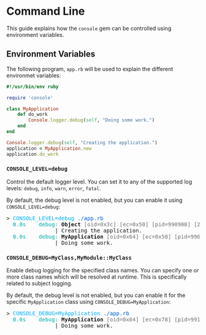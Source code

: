 # Command Line

This guide explains how the `console` gem can be controlled using environment variables.

## Environment Variables

The following program, `app.rb` will be used to explain the different environmet variables:

~~~ ruby
#!/usr/bin/env ruby

require 'console'

class MyApplication
	def do_work
		Console.logger.debug(self, "Doing some work.")
	end
end

Console.logger.debug(self, "Creating the application.")
application = MyApplication.new
application.do_work
~~~

### `CONSOLE_LEVEL=debug`

Control the default logger level. You can set it to any of the supported log levels: `debug`, `info`, `warn`, `error`, `fatal`.

By default, the debug level is not enabled, but you can enable it using `CONSOLE_LEVEL=debug`:

<pre>&gt; <font color="#00AFFF">CONSOLE_LEVEL</font><font color="#00A6B2">=</font><font color="#00AFFF">debug</font> <font color="#005FD7">./app.rb</font>
<font color="#00AAAA">  0.0s    debug:</font> <b>Object</b> <font color="#717171">[oid=0x3c] [ec=0x50] [pid=990900] [2022-10-12 17:28:15 +1300]</font>
               | Creating the application.
<font color="#00AAAA">  0.0s    debug:</font> <b>MyApplication</b> <font color="#717171">[oid=0x64] [ec=0x50] [pid=990900] [2022-10-12 17:28:15 +1300]</font>
               | Doing some work.
</pre>

### `CONSOLE_DEBUG=MyClass,MyModule::MyClass`

Enable debug logging for the specified class names. You can specify one or more class names which will be resolved at runtime. This is specifically related to subject logging.

By default, the debug level is not enabled, but you can enable it for the specific `MyApplication` class using `CONSOLE_DEBUG=MyApplication`:

<pre>&gt; <font color="#00AFFF">CONSOLE_DEBUG</font><font color="#00A6B2">=</font><font color="#00AFFF">MyApplication</font> <font color="#005FD7">./app.rb</font>
<font color="#00AAAA">  0.0s    debug:</font> <b>MyApplication</b> <font color="#717171">[oid=0x64] [ec=0x78] [pid=991855] [2022-10-12 17:30:56 +1300]</font>
               | Doing some work.
</pre>
